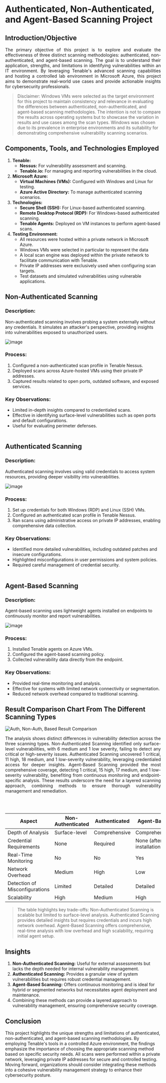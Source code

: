 # Authenticated, Non-Authenticated, and Agent-Based Scanning Project

## Introduction/Objective
<p align="justify">The primary objective of this project is to explore and evaluate the effectiveness of three distinct scanning methodologies: authenticated, non-authenticated, and agent-based scanning. The goal is to understand their application, strengths, and limitations in identifying vulnerabilities within an IT environment. By leveraging Tenable's advanced scanning capabilities and hosting a controlled lab environment in Microsoft Azure, this project aims to demonstrate real-world use cases and provide actionable insights for cybersecurity professionals.</p>

> Disclaimer: Windows VMs were selected as the target environment for this project to maintain consistency and relevance in evaluating the differences between authenticated, non-authenticated, and agent-based scanning methodologies. The intention is not to compare the results across operating systems but to showcase the variation in results and use cases among the scan types. Windows was chosen due to its prevalence in enterprise environments and its suitability for demonstrating comprehensive vulnerability scanning scenarios.

## Components, Tools, and Technologies Employed
1. **Tenable:**
   - **Nessus:** For vulnerability assessment and scanning.
   - **Tenable.io:** For managing and reporting vulnerabilities in the cloud.
2. **Microsoft Azure:**
   - **Virtual Machines (VMs):** Configured with Windows and Linux for testing.
   - **Azure Active Directory:** To manage authenticated scanning scenarios.
3. **Technologies:**
   - **Secure Shell (SSH):** For Linux-based authenticated scanning.
   - **Remote Desktop Protocol (RDP):** For Windows-based authenticated scanning.
   - **Tenable Agents:** Deployed on VM instances to perform agent-based scans.
4. **Testing Environment:**
   - All resources were hosted within a private network in Microsoft Azure.
   - Windows VMs were selected in particular to represent the data 
   - A local scan engine was deployed within the private network to facilitate communication with Tenable.
   - Private IP addresses were exclusively used when configuring scan targets.
   - Test datasets and simulated vulnerabilities using vulnerable applications.

## Non-Authenticated Scanning
### Description:
Non-authenticated scanning involves probing a system externally without any credentials. It simulates an attacker's perspective, providing insights into vulnerabilities exposed to unauthorized users.

![image](https://github.com/user-attachments/assets/1a1a1018-64d0-498c-9d64-fefd066d5520)

### Process:
1. Configured a non-authenticated scan profile in Tenable Nessus.
2. Deployed scans across Azure-hosted VMs using their private IP addresses.
3. Captured results related to open ports, outdated software, and exposed services.

### Key Observations:
- Limited in-depth insights compared to credentialed scans.
- Effective in identifying surface-level vulnerabilities such as open ports and default configurations.
- Useful for evaluating perimeter defenses. <br><br>

## Authenticated Scanning
### Description:
Authenticated scanning involves using valid credentials to access system resources, providing deeper visibility into vulnerabilities.

![image](https://github.com/user-attachments/assets/7793d68e-aa9e-4999-a8d3-f1c033d6d450)

### Process:
1. Set up credentials for both Windows (RDP) and Linux (SSH) VMs.
2. Configured an authenticated scan profile in Tenable Nessus.
3. Ran scans using administrative access on private IP addresses, enabling comprehensive data collection.

### Key Observations:
- Identified more detailed vulnerabilities, including outdated patches and insecure configurations.
- Highlighted misconfigurations in user permissions and system policies.
- Required careful management of credential security. <br><br>

## Agent-Based Scanning
### Description:
Agent-based scanning uses lightweight agents installed on endpoints to continuously monitor and report vulnerabilities.

![image](https://github.com/user-attachments/assets/68bc3d4d-b1b1-4440-b13a-304ef4463eb4)

### Process:
1. Installed Tenable agents on Azure VMs.
2. Configured the agent-based scanning policy.
3. Collected vulnerability data directly from the endpoint.

### Key Observations:
- Provided real-time monitoring and analysis.
- Effective for systems with limited network connectivity or segmentation.
- Reduced network overhead compared to traditional scanning.

## Result Comparison Chart From The Different Scanning Types

![Auth, Non-Auth, Based Result Comparison](https://github.com/user-attachments/assets/4d809c07-24bc-4bca-b586-5806b3dca6b4)

<p align="justify">The analysis shows distinct differences in vulnerability detection across the three scanning types. Non-Authenticated Scanning identified only surface-level vulnerabilities, with 6 medium and 1 low severity, failing to detect any critical or high-severity issues. Authenticated Scanning uncovered 1 critical, 11 high, 18 medium, and 1 low-severity vulnerability, leveraging credentialed access for deeper insights. Agent-Based Scanning provided the most comprehensive coverage, detecting 1 critical, 15 high, 17 medium, and 1 low-severity vulnerability, benefiting from continuous monitoring and endpoint-specific analysis. These results underscore the need for a layered scanning approach, combining methods to ensure thorough vulnerability management and remediation.</p><br><br>

| **Aspect**                | **Non-Authenticated**             | **Authenticated**              | **Agent-Based**               |
|---------------------------|-----------------------------------|--------------------------------|--------------------------------|
| Depth of Analysis         | Surface-level                    | Comprehensive                 | Comprehensive                 |
| Credential Requirements   | None                             | Required                      | None (after installation)     |
| Real-Time Monitoring      | No                               | No                            | Yes                          |
| Network Overhead          | Medium                           | High                          | Low                          |
| Detection of Misconfigurations | Limited                         | Detailed                     | Detailed                     |
| Scalability               | High                             | Medium                        | High                         |

> The table highlights key trade-offs: Non-Authenticated Scanning is scalable but limited to surface-level analysis. Authenticated Scanning provides detailed insights but requires credentials and incurs high network overhead. Agent-Based Scanning offers comprehensive, real-time analysis with low overhead and high scalability, requiring initial agent setup.

## Insights
1. **Non-Authenticated Scanning:** Useful for external assessments but lacks the depth needed for internal vulnerability management.
2. **Authenticated Scanning:** Provides a granular view of system vulnerabilities but requires robust credential management.
3. **Agent-Based Scanning:** Offers continuous monitoring and is ideal for hybrid or segmented networks but necessitates agent deployment and maintenance.
4. Combining these methods can provide a layered approach to vulnerability management, ensuring comprehensive security coverage.

## Conclusion
This project highlights the unique strengths and limitations of authenticated, non-authenticated, and agent-based scanning methodologies. By employing Tenable's tools in a controlled Azure environment, the findings emphasize the importance of choosing the appropriate scanning method based on specific security needs. All scans were performed within a private network, leveraging private IP addresses for secure and controlled testing. Moving forward, organizations should consider integrating these methods into a cohesive vulnerability management strategy to enhance their cybersecurity posture.

